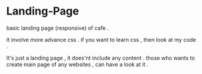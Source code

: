 # Landing-Page

basic landing page (responsive) of cafe .

It involve more advance css . if you want to learn css , then look at my code .

It's just a landing page , it does'nt include any content . those who wants to create main page of any websites , can have a look at it .
